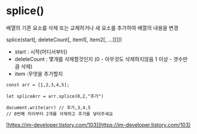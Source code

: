 # splice\(\)

배열의 기존 요소를 삭제 또는 교체하거나 새 요소를 추가하여 배열의 내용을 변경

splice\(start\[, deleteCount\[, item1\[, item2\[, ...\]\]\]\]\)

* start :  시작\(어디서부터\)
* deleteCount : 몇개를 삭제할것인지 \(0 - 아무것도 삭제하지않음 1 이상 - 갯수만큼 삭제\)
* item :무엇을 추가할지

```text
const arr = [1,2,3,4,5];

let spliceArr = arr.splice(0,2,"추가") 

document.write(arr) // 추가,3,4,5
// 0번째 자리부터 2개를 삭제하고 추가를 넣어주세요 
```

[https://im-developer.tistory.com/103](https://im-developer.tistory.com/103)

